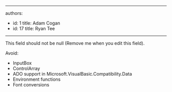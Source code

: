 

---
authors:
  - id: 1
    title: Adam Cogan
  - id: 17
    title: Ryan Tee
---




<span class='intro'> This field should not be null (Remove me when you edit this field). </span>

<p>Avoid&#58;</p>
<ul>
<li>InputBox 
<li>ControlArray 
<li>ADO support in Microsoft.VisualBasic.Compatibility.Data 
<li>Environment functions 
<li>Font conversions</li></ul>


